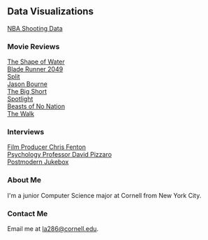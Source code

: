 ## Data Visualizations

[NBA Shooting Data](/INFO3300Project1/project.html)

### Movie Reviews

[The Shape of Water](http://cornellsun.com/2018/01/24/the-shape-of-water-is-a-fairytale-for-adults/) <br>
[Blade Runner 2049](http://cornellsun.com/2017/10/11/blade-runner-2049-might-just-be-a-masterpiece/) <br>
[Split](http://cornellsun.com/2017/02/05/holy-split-signs-of-m-night-shyamalans-return-are-happening/) <br>
[Jason Bourne](http://cornellsun.com/2016/10/11/stale-popcorn-is-still-popcorn-jason-borne-is-still-jason-bourne/) <br>
[The Big Short](http://cornellsun.com/2016/02/03/the-big-short-supplies-what-viewers-demand/) <br>
[Spotlight](http://cornellsun.com/2015/12/06/spotlight-tells-the-story-right/) <br>
[Beasts of No Nation](http://cornellsun.com/2015/10/23/netflixs-beasts-of-no-nation/) <br>
[The Walk](http://cornellsun.com/2015/10/18/living-vicariously-through-the-walk/) <br>

### Interviews 

[Film Producer Chris Fenton](http://cornellsun.com/2018/03/20/interview-with-blockers-producer-chris-fenton-93/) <br>
[Psychology Professor David Pizzaro](http://sunspots.cornellsun.com/2017/05/28/podcast-psychology-professor-david-pizarro/) <br>
[Postmodern Jukebox](http://cornellsun.com/2015/11/09/a-show-and-a-chat-postmodern-jukebox-at-the-state-theatre/) <br>

### About Me

I'm a junior Computer Science major at Cornell from New York City. 

### Contact Me

Email me at la286@cornell.edu.

